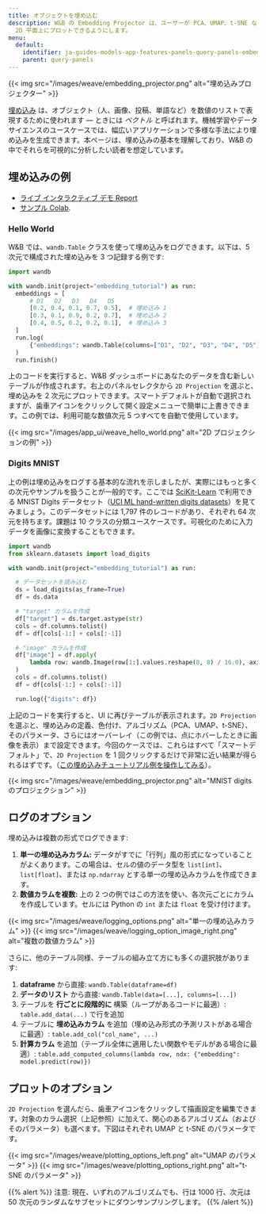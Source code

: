 ```yaml
---
title: オブジェクトを埋め込む
description: W&B の Embedding Projector は、ユーザーが PCA、UMAP、t-SNE などの一般的な次元削減アルゴリズムを使って、多次元の埋め込みを
  2D 平面上にプロットできるようにします。
menu:
  default:
    identifier: ja-guides-models-app-features-panels-query-panels-embedding-projector
    parent: query-panels
---
```


{{< img src="/images/weave/embedding_projector.png" alt="埋め込みプロジェクター" >}}

[埋め込み](https://developers.google.com/machine-learning/crash-course/embeddings/video-lecture) は、オブジェクト（人、画像、投稿、単語など）を数値のリストで表現するために使われます — ときには _ベクトル_ と呼ばれます。機械学習やデータサイエンスのユースケースでは、幅広いアプリケーションで多様な手法により埋め込みを生成できます。本ページは、埋め込みの基本を理解しており、W&B の中でそれらを可視的に分析したい読者を想定しています。

## 埋め込みの例

- [ライブ インタラクティブ デモ Report](https://wandb.ai/timssweeney/toy_datasets/reports/Feature-Report-W-B-Embeddings-Projector--VmlldzoxMjg2MjY4?accessToken=bo36zrgl0gref1th5nj59nrft9rc4r71s53zr2qvqlz68jwn8d8yyjdz73cqfyhq) 
- [サンプル Colab](https://colab.research.google.com/drive/1DaKL4lZVh3ETyYEM1oJ46ffjpGs8glXA#scrollTo=D--9i6-gXBm_).

### Hello World

W&B では、`wandb.Table` クラスを使って埋め込みをログできます。以下は、5 次元で構成された埋め込みを 3 つ記録する例です:

```python
import wandb

with wandb.init(project="embedding_tutorial") as run:
  embeddings = [
      # D1   D2   D3   D4   D5
      [0.2, 0.4, 0.1, 0.7, 0.5],  # 埋め込み 1
      [0.3, 0.1, 0.9, 0.2, 0.7],  # 埋め込み 2
      [0.4, 0.5, 0.2, 0.2, 0.1],  # 埋め込み 3
  ]
  run.log(
      {"embeddings": wandb.Table(columns=["D1", "D2", "D3", "D4", "D5"], data=embeddings)}
  )
  run.finish()
```

上のコードを実行すると、W&B ダッシュボードにあなたのデータを含む新しいテーブルが作成されます。右上のパネルセレクタから `2D Projection` を選ぶと、埋め込みを 2 次元にプロットできます。スマートデフォルトが自動で選択されますが、歯車アイコンをクリックして開く設定メニューで簡単に上書きできます。この例では、利用可能な数値次元 5 つすべてを自動で使用しています。

{{< img src="/images/app_ui/weave_hello_world.png" alt="2D プロジェクションの例" >}}

### Digits MNIST

上の例は埋め込みをログする基本的な流れを示しましたが、実際にはもっと多くの次元やサンプルを扱うことが一般的です。ここでは [SciKit-Learn](https://scikit-learn.org/stable/modules/generated/sklearn.datasets.load_digits.html) で利用できる MNIST Digits データセット（[UCI ML hand-written digits dataset](https://archive.ics.uci.edu/ml/datasets/Optical+Recognition+of+Handwritten+Digits)[s](https://archive.ics.uci.edu/ml/datasets/Optical+Recognition+of+Handwritten+Digits)）を見てみましょう。このデータセットには 1,797 件のレコードがあり、それぞれ 64 次元を持ちます。課題は 10 クラスの分類ユースケースです。可視化のために入力データを画像に変換することもできます。

```python
import wandb
from sklearn.datasets import load_digits

with wandb.init(project="embedding_tutorial") as run:

  # データセットを読み込む
  ds = load_digits(as_frame=True)
  df = ds.data

  # "target" カラムを作成
  df["target"] = ds.target.astype(str)
  cols = df.columns.tolist()
  df = df[cols[-1:] + cols[:-1]]

  # "image" カラムを作成
  df["image"] = df.apply(
      lambda row: wandb.Image(row[1:].values.reshape(8, 8) / 16.0), axis=1
  )
  cols = df.columns.tolist()
  df = df[cols[-1:] + cols[:-1]]

  run.log({"digits": df})
```

上記のコードを実行すると、UI に再びテーブルが表示されます。`2D Projection` を選ぶと、埋め込みの定義、色付け、アルゴリズム（PCA、UMAP、t-SNE）、そのパラメータ、さらにはオーバーレイ（この例では、点にホバーしたときに画像を表示）まで設定できます。今回のケースでは、これらはすべて「スマートデフォルト」で、`2D Projection` を 1 回クリックするだけで非常に近い結果が得られるはずです。（[この埋め込みチュートリアル例を操作してみる](https://wandb.ai/timssweeney/embedding_tutorial/runs/k6guxhum?workspace=user-timssweeney)）。

{{< img src="/images/weave/embedding_projector.png" alt="MNIST digits のプロジェクション" >}}

## ログのオプション

埋め込みは複数の形式でログできます:

1. **単一の埋め込みカラム:** データがすでに「行列」風の形式になっていることがよくあります。この場合は、セルの値のデータ型を `list[int]`、`list[float]`、または `np.ndarray` とする単一の埋め込みカラムを作成できます。
2. **数値カラムを複数:** 上の 2 つの例ではこの方法を使い、各次元ごとにカラムを作成しています。セルには Python の `int` または `float` を受け付けます。

{{< img src="/images/weave/logging_options.png" alt="単一の埋め込みカラム" >}}
{{< img src="/images/weave/logging_option_image_right.png" alt="複数の数値カラム" >}}

さらに、他のテーブル同様、テーブルの組み立て方にも多くの選択肢があります:

1. **dataframe** から直接: `wandb.Table(dataframe=df)`
2. **データのリスト** から直接: `wandb.Table(data=[...], columns=[...])`
3. テーブルを **行ごとに段階的に** 構築（ループがあるコードに最適）: `table.add_data(...)` で行を追加
4. テーブルに **埋め込みカラム** を追加（埋め込み形式の予測リストがある場合に最適）: `table.add_col("col_name", ...)`
5. **計算カラム** を追加（テーブル全体に適用したい関数やモデルがある場合に最適）: `table.add_computed_columns(lambda row, ndx: {"embedding": model.predict(row)})`

## プロットのオプション

`2D Projection` を選んだら、歯車アイコンをクリックして描画設定を編集できます。対象のカラム選択（上記参照）に加えて、関心のあるアルゴリズム（およびそのパラメータ）も選べます。下図はそれぞれ UMAP と t-SNE のパラメータです。

{{< img src="/images/weave/plotting_options_left.png" alt="UMAP のパラメータ" >}} 
{{< img src="/images/weave/plotting_options_right.png" alt="t-SNE のパラメータ" >}}

{{% alert %}}
注意: 現在、いずれのアルゴリズムでも、行は 1000 行、次元は 50 次元のランダムなサブセットにダウンサンプリングします。
{{% /alert %}}